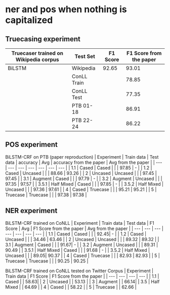 # ner and pos when nothing is capitalized

## Truecasing experiment

| Truecaser trained on Wikipedia corpus | Test Set | F1 Score | F1 Score from the paper |
|---|---|---|---|
|BiLSTM| Wikipedia | 92.65| 93.01|
|| ConLL Train| | 78.85|
|| ConLL Test | | 77.35|
|| PTB 01-18 | | 86.91|
|| PTB 22-24 | | 86.22|

## POS experiment
BiLSTM-CRF on PTB (paper reproduction)
| Experiment | Train data | Test data | accuracy | Avg | accuracy from the paper | Avg from the paper |
| --- | --- | --- | --- | --- | --- | --- |
| 1.1 | Cased | Cased |  |  | 97.85 | - |
| 1.2 | Cased | Uncased |  |  | 88.66 | 93.26 |
| 2 | Uncased | Uncased |  |  | 97.45 | 97.45 |
| 3.1 | Augment | Cased |  |  | 97.79 | - |
| 3.2 | Augment | Uncased |  |  | 97.35 | 97.57 |
| 3.5.1 | Half Mixed | Cased |  |  | 97.85 | - |
| 3.5.2 | Half Mixed | Uncased |  |  | 97.36 | 97.61 |
| 4 | Cased | Truecase |  |  | 95.21 | 95.21 |
| 5 | Truecase | Truecase |  |  | 97.38 | 97.38 |

## NER experiment
BiLSTM-CRF trained on CoNLL
| Experiment | Train data | Test data | F1 Score | Avg | F1 Score from the paper | Avg from the paper |
| --- | --- | --- | --- | --- | --- | --- |
| 1.1 | Cased | Cased |  |  | 92.45| - |
| 1.2 | Cased | Uncased |  |  | 34.46 | 63.46 |
| 2 | Uncased | Uncased |  |  | 89.32 | 89.32 |
| 3.1 | Augment | Cased |  |  | 91.67| - |
| 3.2 | Augment | Uncased |  |  | 89.31 | 90.49 |
| 3.5.1 | Half Mixed | Cased |  |  | 91.68 | - |
| 3.5.2 | Half Mixed | Uncased |  |  | 89.05| 90.37 |
| 4 | Cased | Truecase |  |  | 82.93 | 82.93 |
| 5 | Truecase | Truecase |  |  | 90.25 | 90.25 |

BiLSTM-CRF trained on CoNLL tested on Twitter Corpus
| Experiment | Train data | F1 Score |  F1 Score from the paper | 
| --- | --- | --- | --- |
| 1.1 | Cased |   | 58.63| 
| 2 | Uncased |   | 53.13 | 
| 3 | Augment |   | 66.14| 
| 3.5 | Half Mixed |     | 64.69 |
| 4 | Cased |   | 58.22 | 
| 5 | Truecase |    | 62.66 | 
